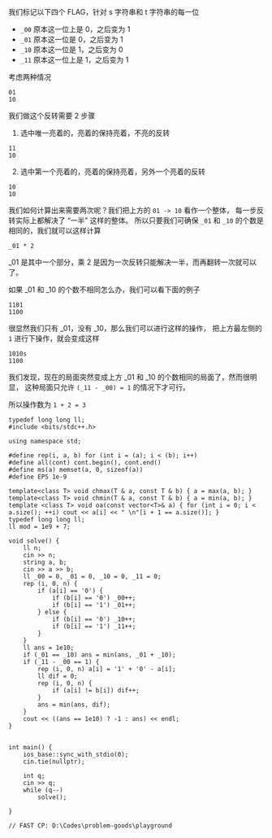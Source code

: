 我们标记以下四个 FLAG，针对 s 字符串和 t 字符串的每一位

- `_00` 原本这一位上是 0，之后变为 1
- `_01` 原本这一位是 0，之后变为 1
- `_10` 原本这一位是 1，之后变为 0
- `_11` 原本这一位上是 1，之后变为 1

考虑两种情况
```
01
10
```

我们做这个反转需要 2 步骤
1. 选中唯一亮着的，亮着的保持亮着，不亮的反转
```
11
10
```

2. 选中第一个亮着的，亮着的保持亮着，另外一个亮着的反转
```
10
10
```

我们如何计算出来需要两次呢？我们把上方的 `01 -> 10` 看作一个整体，
每一步反转实际上都解决了 “一半” 这样的整体。 所以只要我们可确保
`_01` 和 `_10` 的个数是相同的，我们就可以这样计算

`_01 * 2`

_01 是其中一个部分，乘 2 是因为一次反转只能解决一半，而再翻转一次就可以了。

如果 _01 和 _10 的个数不相同怎么办，我们可以看下面的例子
```
1101
1100
```

很显然我们只有 _01，没有 _10，那么我们可以进行这样的操作，
把上方最左侧的 `1` 进行下操作，就会变成这样
 
```
1010s
1100
```

我们发现，现在的局面突然变成上方 _01 和 _10 的个数相同的局面了，然而很明显，
这种局面只允许 `(_11 - _00) = 1` 的情况下才可行。

所以操作数为 `1 + 2 = 3`

```
typedef long long ll;
#include <bits/stdc++.h>

using namespace std;

#define rep(i, a, b) for (int i = (a); i < (b); i++)
#define all(cont) cont.begin(), cont.end()
#define ms(a) memset(a, 0, sizeof(a))
#define EPS 1e-9
	
template<class T> void chmax(T & a, const T & b) { a = max(a, b); } 
template<class T> void chmin(T & a, const T & b) { a = min(a, b); } 
template <class T> void oa(const vector<T>& a) { for (int i = 0; i < a.size(); ++i) cout << a[i] << " \n"[i + 1 == a.size()]; }
typedef long long ll;
ll mod = 1e9 + 7;

void solve() {
	ll n;
    cin >> n;
    string a, b;
    cin >> a >> b;
    ll _00 = 0, _01 = 0, _10 = 0, _11 = 0;
    rep (i, 0, n) {
        if (a[i] == '0') {
            if (b[i] == '0') _00++;
            if (b[i] == '1') _01++;
        } else {
            if (b[i] == '0') _10++;
            if (b[i] == '1') _11++;
        }
    }
    ll ans = 1e10;
    if (_01 == _10) ans = min(ans, _01 + _10);
    if (_11 - _00 == 1) {
        rep (i, 0, n) a[i] = '1' + '0' - a[i]; 
        ll dif = 0;
        rep (i, 0, n) {
            if (a[i] != b[i]) dif++;
        }
        ans = min(ans, dif);
    }
    cout << ((ans == 1e10) ? -1 : ans) << endl;
}

	
int main() {
	ios_base::sync_with_stdio(0);
	cin.tie(nullptr);
	
	int q;
	cin >> q;
	while (q--)
		solve();
	
}

// FAST CP: D:\Codes\problem-goods\playground
```